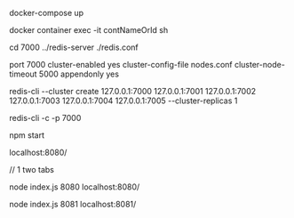 docker-compose up

docker container exec -it contNameOrId sh

cd 7000
../redis-server ./redis.conf

port 7000
cluster-enabled yes
cluster-config-file nodes.conf
cluster-node-timeout 5000
appendonly yes

redis-cli --cluster create 127.0.0.1:7000 127.0.0.1:7001 127.0.0.1:7002 127.0.0.1:7003 127.0.0.1:7004 127.0.0.1:7005 --cluster-replicas 1

redis-cli -c -p 7000

npm start

localhost:8080/

// 1
two tabs

node index.js 8080
localhost:8080/

node index.js 8081
localhost:8081/
